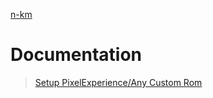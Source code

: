 [n-km](https://github.com/n-km)
# Documentation

>[Setup PixelExperience/Any Custom Rom](setup_custom-rom/SETUP.md)
